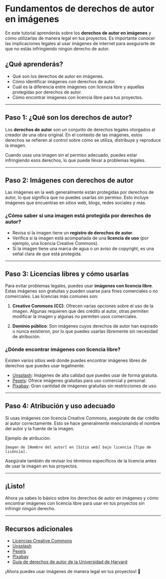 # Fundamentos de derechos de autor en imágenes

En este tutorial aprenderás sobre los **derechos de autor en imágenes** y cómo utilizarlas de manera legal en tus proyectos. Es importante conocer las implicaciones legales al usar imágenes de internet para asegurarte de que no estás infringiendo ningún derecho de autor.

## ¿Qué aprenderás?

- Qué son los derechos de autor en imágenes.
- Cómo identificar imágenes con derechos de autor.
- Cuál es la diferencia entre imágenes con licencia libre y aquellas protegidas por derechos de autor.
- Cómo encontrar imágenes con licencia libre para tus proyectos.

---

## Paso 1: ¿Qué son los derechos de autor?

Los **derechos de autor** son un conjunto de derechos legales otorgados al creador de una obra original. En el contexto de las imágenes, estos derechos se refieren al control sobre cómo se utiliza, distribuye y reproduce la imagen.

Cuando usas una imagen sin el permiso adecuado, puedes estar infringiendo esos derechos, lo que puede llevar a problemas legales.

---

## Paso 2: Imágenes con derechos de autor

Las imágenes en la web generalmente están protegidas por derechos de autor, lo que significa que no puedes usarlas sin permiso. Esto incluye imágenes que encuentras en sitios web, blogs, redes sociales y más.

### ¿Cómo saber si una imagen está protegida por derechos de autor?

- Revisa si la imagen tiene un **registro de derechos de autor**.
- Verifica si la imagen está acompañada de una **licencia de uso** (por ejemplo, una licencia Creative Commons).
- Si la imagen tiene una marca de agua o un aviso de copyright, es una señal clara de que está protegida.

---

## Paso 3: Licencias libres y cómo usarlas

Para evitar problemas legales, puedes usar **imágenes con licencia libre**. Estas imágenes son gratuitas y pueden usarse para fines comerciales o no comerciales. Las licencias más comunes son:

1. **Creative Commons (CC)**: Ofrecen varias opciones sobre el uso de la imagen. Algunas requieren que des crédito al autor, otras permiten modificar la imagen y algunas no permiten usos comerciales.

2. **Dominio público**: Son imágenes cuyos derechos de autor han expirado o nunca existieron, por lo que puedes usarlas libremente sin necesidad de atribución.

### ¿Dónde encontrar imágenes con licencia libre?

Existen varios sitios web donde puedes encontrar imágenes libres de derechos que puedes usar legalmente:

- [Unsplash](https://unsplash.com): Imágenes de alta calidad que puedes usar de forma gratuita.
- [Pexels](https://www.pexels.com): Ofrece imágenes gratuitas para uso comercial y personal.
- [Pixabay](https://pixabay.com): Gran cantidad de imágenes gratuitas sin restricciones de uso.

---

## Paso 4: Atribución y uso adecuado

Si usas imágenes con licencia Creative Commons, asegúrate de dar crédito al autor correctamente. Esto se hace generalmente mencionando el nombre del autor y la fuente de la imagen.

Ejemplo de atribución:

```text
Imagen de [Nombre del autor] en [Sitio web] bajo licencia [Tipo de licencia].
```

Asegúrate también de revisar los términos específicos de la licencia antes de usar la imagen en tus proyectos.

---

## ¡Listo!

Ahora ya sabes lo básico sobre los derechos de autor en imágenes y cómo encontrar imágenes con licencia libre para usar en tus proyectos sin infringir ningún derecho.

---

## Recursos adicionales

- [Licencias Creative Commons](https://creativecommons.org/licenses/)
- [Unsplash](https://unsplash.com)
- [Pexels](https://www.pexels.com)
- [Pixabay](https://pixabay.com)
- [Guía de derechos de autor de la Universidad de Harvard](https://guides.library.harvard.edu/copyright/images)

¡Ahora puedes usar imágenes de manera legal en tus proyectos! 🎨
